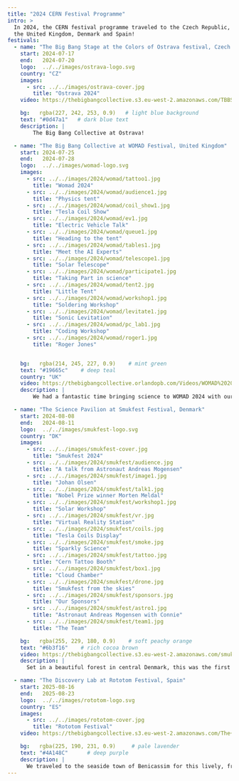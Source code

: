 ```yaml
---
title: "2024 CERN Festival Programme"
intro: >
  In 2024, the CERN festival programme traveled to the Czech Republic,
  the United Kingdom, Denmark and Spain!
festivals:
  - name: "The Big Bang Stage at the Colors of Ostrava festival, Czech Republic"
    start: 2024-07-17
    end:   2024-07-20
    logo:  ../../images/ostrava-logo.svg
    country: "CZ"
    images:
      - src: ../../images/ostrava-cover.jpg
        title: "Ostrava 2024"
    video: https://thebigbangcollective.s3.eu-west-2.amazonaws.com/TBBS_2024.mp4

    bg:   rgba(227, 242, 253, 0.9)   # light blue background
    text: "#0d47a1"   # dark blue text
    description: |
        The Big Bang Collective at Ostrava!

  - name: "The Big Bang Collective at WOMAD Festival, United Kingdom"
    start: 2024-07-25
    end:   2024-07-28
    logo:  ../../images/womad-logo.svg
    images:
      - src: ../../images/2024/womad/tattoo1.jpg
        title: "Womad 2024"
      - src: ../../images/2024/womad/audience1.jpg
        title: "Physics tent"
      - src: ../../images/2024/womad/coil_show1.jpg
        title: "Tesla Coil Show"
      - src: ../../images/2024/womad/ev1.jpg
        title: "Electric Vehicle Talk"
      - src: ../../images/2024/womad/queue1.jpg
        title: "Heading to the tent"
      - src: ../../images/2024/womad/tables1.jpg
        title: "Meet the AI Experts"
      - src: ../../images/2024/womad/telescope1.jpg
        title: "Solar Telescope"
      - src: ../../images/2024/womad/participate1.jpg
        title: "Taking Part in science"
      - src: ../../images/2024/womad/tent2.jpg
        title: "Little Tent"
      - src: ../../images/2024/womad/workshop1.jpg
        title: "Soldering Workshop"
      - src: ../../images/2024/womad/levitate1.jpg
        title: "Sonic Levitation"
      - src: ../../images/2024/womad/pc_lab1.jpg
        title: "Coding Workshop"
      - src: ../../images/2024/womad/roger1.jpg
        title: "Roger Jones"


    bg:   rgba(214, 245, 227, 0.9)    # mint green
    text: "#19665c"    # deep teal
    country: "UK"
    video: https://thebigbangcollective.orlandopb.com/Videos/WOMAD%202024.mp4
    description: |
        We had a fantastic time bringing science to WOMAD 2024 with our Festival Programme. Throughout the week, visitors enjoyed hands-on soldering workshops, experimented with sonic levitation, and engaged in discussions about artificial intelligence. We had talks covering all areas of science from space exploration, the physics of the three-body problem—all and a packed session on the future of transport featuring Robert Llewellyn from Fully Charged. 2024 also saw the return of the spectacular nighttime Tesla coil created by Alessandro Cerri of the University of Sussex.

  - name: "The Science Pavilion at Smukfest Festival, Denmark"
    start: 2024-08-08
    end:   2024-08-11
    logo:  ../../images/smukfest-logo.svg
    country: "DK"
    images:
      - src: ../../images/smukfest-cover.jpg
        title: "Smukfest 2024"
      - src: ../../images/2024/smukfest/audience.jpg
        title: "A talk from Astronaut Andreas Mogensen"
      - src: ../../images/2024/smukfest/image1.jpg
        title: "Johan Olsen"
      - src: ../../images/2024/smukfest/talk1.jpg
        title: "Nobel Prize winner Morten Meldal"
      - src: ../../images/2024/smukfest/workshop1.jpg
        title: "Solar Workshop"
      - src: ../../images/2024/smukfest/vr.jpg
        title: "Virtual Reality Station"
      - src: ../../images/2024/smukfest/coils.jpg
        title: "Tesla Coils Display"
      - src: ../../images/2024/smukfest/smoke.jpg
        title: "Sparkly Science"
      - src: ../../images/2024/smukfest/tattoo.jpg
        title: "Cern Tattoo Booth"
      - src: ../../images/2024/smukfest/box1.jpg
        title: "Cloud Chamber"
      - src: ../../images/2024/smukfest/drone.jpg
        title: "Smukfest from the skies"
      - src: ../../images/2024/smukfest/sponsors.jpg
        title: "Our Sponsors"
      - src: ../../images/2024/smukfest/astro1.jpg
        title: "Astronaut Andreas Mogensen with Connie"
      - src: ../../images/2024/smukfest/team1.jpg
        title: "The Team"

    bg:   rgba(255, 229, 180, 0.9)    # soft peachy orange
    text: "#6b3f16"    # rich cocoa brown
    video: https://thebigbangcollective.s3.eu-west-2.amazonaws.com/smukfest.mp4
    description: |
      Set in a beautiful forest in central Denmark, this was the first year for the CERN Festival Programme at Smukfest. The Science Pavilion had a stellar programme welcoming not only a Nobel Prize winner but also the Danish commander of the International Space Station to the stage.

  - name: "The Discovery Lab at Rototom Festival, Spain"
    start: 2025-08-16
    end:   2025-08-23
    logo:  ../../images/rototom-logo.svg
    country: "ES"
    images:
      - src: ../../images/rototom-cover.jpg
        title: "Rototom Festival"
    video: https://thebigbangcollective.s3.eu-west-2.amazonaws.com/The+discovery+lab+rototom+2024_3.mp4

    bg:   rgba(225, 190, 231, 0.9)     # pale lavender
    text: "#4A148C"      # deep purple
    description: |
      We traveled to the seaside town of Benicassim for this lively, friendly reggae music festival with our Discovery Lab!
---
```

